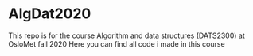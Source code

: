 # AlgDat2020
This repo is for the course Algorithm and data structures (DATS2300) at OsloMet fall 2020
Here you can find all code i made in this course
